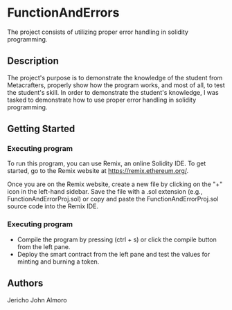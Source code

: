 # FunctionAndErrors
The project consists of utilizing proper error handling in solidity programming.

## Description

The project's purpose is to demonstrate the knowledge of the student from Metacrafters, properly show how the program works, and most of all, to test the student's skill. In order to demonstrate the student's knowledge, I was tasked to demonstrate how to use proper error handling in solidity programming. 

## Getting Started

### Executing program

To run this program, you can use Remix, an online Solidity IDE. To get started, go to the Remix website at https://remix.ethereum.org/.

Once you are on the Remix website, create a new file by clicking on the "+" icon in the left-hand sidebar. Save the file with a .sol extension (e.g., FunctionAndErrorProj.sol) or copy and paste the FunctionAndErrorProj.sol source code into the Remix IDE.


### Executing program

* Compile the program by pressing (ctrl + s) or click the compile button from the left pane.
* Deploy the smart contract from the left pane and test the values for minting and burning a token.

## Authors
Jericho John Almoro
